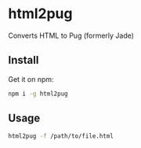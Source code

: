 # html2pug
Converts HTML to Pug (formerly Jade)

## Install

Get it on npm:

```bash
npm i -g html2pug
```

## Usage

```bash
html2pug -f /path/to/file.html
```
